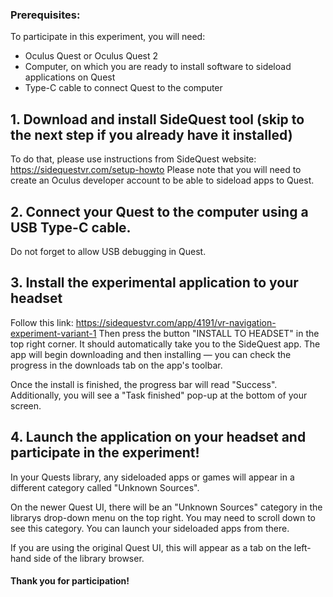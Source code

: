 ### Prerequisites:
To participate in this experiment, you will need:
- Oculus Quest or Oculus Quest 2
- Computer, on which you are ready to install software to sideload applications on Quest
- Type-C cable to connect Quest to the computer

##  1. Download and install SideQuest tool (skip to the next step if you already have it installed)

To do that, please use instructions from SideQuest website: https://sidequestvr.com/setup-howto
Please note that you will need to create an Oculus developer account to be able to sideload apps to Quest.

## 2. Connect your Quest to the computer using a USB Type-C cable. 
Do not forget to allow USB debugging in Quest.

## 3. Install the experimental application to your headset

Follow this link: https://sidequestvr.com/app/4191/vr-navigation-experiment-variant-1
Then press the button "INSTALL TO HEADSET" in the top right corner. It should automatically take you to the SideQuest app. The app will begin downloading and then installing — you can check the progress in the downloads tab on the app's toolbar.

Once the install is finished, the progress bar will read "Success". Additionally, you will see a "Task finished" pop-up at the bottom of your screen.

## 4. Launch the application on your headset and participate in the experiment!

In your Quests library, any sideloaded apps or games will appear in a different category called "Unknown Sources". 

On the newer Quest UI, there will be an "Unknown Sources" category in the librarys drop-down menu on the top right. You may need to scroll down to see this category. You can launch your sideloaded apps from there.

If you are using the original Quest UI, this will appear as a tab on the left-hand side of the library browser. 

#### Thank you for participation!
